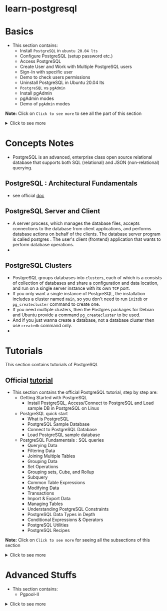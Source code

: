 # learn-postgresql

# Basics
- This section contains:
  - Install `PostgreSQL` in `ubuntu 20.04 lts`
  - Configure PostgreSQL (setup password etc.)
  - Access PostgreSQL
  - Create User and Work with Multiple PostgreSQL users
  - Sign-In with specific user
  - Demo to check users permissions
  - Uninstall PostgreSQL in Ubuntu 20.04 lts
  - `PostgreSQL` vs `pgAdmin`
  - Install pgAdmin
  - pgAdmin modes
  - Demo of `pgAdmin` modes  
  
**Note:** Click on `Click to see more` to see all the part of this section

<details>
<summary>Click to see more</summary>

## 1. Install PostgreSQL in Ubuntu 20.04 lts
- `sudo apt-get update`
- `sudo apt install postgresql postgresql-contrib`

### Configure PostgreSQL 
- Just after the installation for our first time use configure it (set root user and root password to access PostgreSQL) by below steps:  
  - `sudo -u postgres psql`
  - `ALTER USER postgres PASSWORD 'root@123';` : to reset the password
  - `\q` : come out once the password is reset

  - Now, to enter `psql` need below command:
    - `psql -U postgres -h localhost`
      - it will prompt to give user postgres password
      - after logged in successfully let's list the Databases we have:
        - `\l` : it will show List of existing databases
        
## 2. Access PostgreSQL 
To access the PostgreSQL we have two options:

### Option-1:
- `sudo -i -u postgres` : to use/logged in as a postgres user
- `psql` : to start/access the postgres command line or interface
- `\q` : to quit the postgres command line or interface
- `exit` : to logout

### Option-2:
- `sudo -u postgres psql` : to get logged in and also start the postgres command line or interface
- `\q` : to quit the postgres command line or interface and also it gets out directly to the local terminal

## 3. Create a User
`sudo -u postgres psql` : at first always get logged in and go to the pg command line

### See/Work in Current User : Multiple PostgreSQL users
- `\conninfo` : to see currently on which DB and as a which user connected
- `\du` : to see current set of users, this list the users and roles they have, role name column is shows the users basically
- `CREATE USER sahadat WITH CREATEDB LOGIN ENCRYPTED PASSWORD 'admin';` : create another user/role name here, can grant superuser or other type of user as well as, here login
- above command will CREATE ROLE, once we create this (user/role) then also create a db with the same name as the user, this db will be used to store the infos about the user (his role, permissions etc infos)
  - `CREATE DATABASE sahadat;`
- Now if we run `\du` command we'll see the latest created user/role with their permissions
- Now, if we want to grant specific access to a specific database to a user, we can use the command:
  - first create a database by `CREATE DATABASE testdb;`
  - remember:
    - `\l` : to see all the db
    - `\du` : to see all the users
  - let's grant the user `sahadat` all access to the db `testdb`:
    - `GRANT ALL PRIVILEGES ON DATABASE testdb TO sahadat;` : we've granted all permissions to the user sahadat of the db testdb
    - see the privileges by `\l` in the access privileges column of the respective database
    - this helps when we need to work with multiple db and users and restrict the access specificly
    - 
- `\q`

**Note:** So far, we have installed PostgreSQL in ubuntu 20.04, and we've also created multiple users in our PG, the super user is postgres which came with the installation and then we created another lesser privilege user is sahadat. The privileges you can have depends on the user with which you are connecting to the postgres.

## 4. Sign-in with a user : Demo to check the permissions
### Option-1:
- `sudo -u sahadat psql` : to get logged in and start the command line interface for user `sahadat`
- `\conninfo` : to see which db and as which user connected currently

### Option-2:
- `psql -U postgres -h localhost` : to connect to the psql with the super user postgres, we can use any user in the place of `postgres` user and will get privileges accordingly
- `\conninfo` : current db info

### Demo to check the permissions
#### With superuser postgres
- connect with superuser `postgres` by `psql -U postgres -h localhost`
- `\l` : list of dbs
- `CREATE DATABASE testdb2;` : create a db
- `DROP DATABASE testdb2;` :  we can drop the databse `testdb2` to check whether we have drop permissions for this user

#### With user `sahadat`
- connect with user `sahadat` from the local terminal run `psql -U sahadat -h localhost` ; Note: set the password for this user to run this command, otherwise use sign-in with a user option-1
- `\l` : here also can list the databases as this user have this permission
- `CREATE DATABASE testuserdb;` : we can also create a db with this user
- `\l` : check whether that `testuserdb` is created or not
- `DROP DATABASE testuserdb;` : you will see we can also drop this created db with this user (note: this db is created by this user)
- `\l` : see existing databases and see whether that `testuserdb` was dropped or not
- `DROP DATABASE testdb;` : let's try to drop another db which is existing and not created by this user, 
  - here it'll show an error : `ERROR:  must be owner of database testdb`
  - this is happens because of privilege of this user

- Now, we see a demo of user role in PostgreSQL

### Create new user
- `sudo -u postgres createuser --interactive`
  - give the name of role (user name) to add, for example `sahadat`
  - tell whether new user role be a superuser, give y
- a user/role is created 

## 5. Create a new Database
- `sudo -u postgres createdb sahadatdb` : run this from local terminal, it will create a db named `sahadatdb`


## 6. Uninstall PostgreSQL in Ubuntu 20.04 lts
- `sudo apt-get --purge remove postgresql`
- `dpkg -l | grep postgres` : List all postgres related packages
- `sudo apt-get --purge remove package1 package2 ..` : remove all the above listed packages using the command
- Confirm all the files and folders related to `postgres/postgresql` are deleted using the command:
  - `whereis postgres`
  - `whereis postgresql`
  - Remove all the files and folders listed using rm command:
    - `sudo rm -rf /etc/postgresql`
  - Delete the user postgres using the command:
    - `sudo userdel -f postgres`

## 7. PostgreSQL vs pgAdmin
`pgAdmin` is the most popular and feature rich Open Source administration tool for PostgreSQL. Installing pgAdmin is optional but recommended. You can try an online demo of pgAdmin4 [here](https://www.pgadmin.org/try/).

- The PostgreSQL is a database engine implementing SQL standards. It usually listen as a server on a network tcp port to provide its abilities. 
- The pgAdmin is a sort of client. You are able to manipulate schema and data on an instance or multiple instances of PostgreSQL engines.

## 8. Install pgAdmin4:
Now, we'll see how to install pgAdmin4 in ubuntu 20.04 lts and how to use it to manage our PostgreSQL server

### Add pg
- Add the pgAdmin4 repository : Create the repository configuration file by: 
  - `curl https://www.pgadmin.org/static/packages_pgadmin_org.pub | sudo apt-key add`
  - `sudo sh -c 'echo "deb https://ftp.postgresql.org/pub/pgadmin/pgadmin4/apt/$(lsb_release -cs) pgadmin4 main" > /etc/apt/sources.list.d/pgadmin4.list && apt update'`

### pgAdmin4 can be installed in two modes:
#### Mode-1: Desktop mode
- To install desktop mode:
  - `sudo apt install pgadmin4-desktop`

#### Mode-2: Web mode
- To install web mode:
  - `sudo apt install pgadmin4-web`
- 

#### Combination of both mode
- To install both:
  - `sudo apt install pgadmin4`
  
## 9. Demo of pgAdmin4 desktop mode
- To open pgAdmin4 in desktop mode, search pgAdmin4 and open it in your pc
- a prompt will come and set a password (for ex: `pgAdmin`) to it, it's not related to psql so set any password that you want
- then click on `Add New Server` to connect your postgresql server
- we can add local pg server (in General info) --> then in connection give `localhost` and put everything default (port: 5432, maintenance db: postgres, username: postgres, password: give your password for the user that you set locally (for ex: `root@123`), save password) --> save it
- Now we added out local pg in pgAdmin, so you can see our postgresql db users and dbs and respective infos by clicking on the `Local PG` or the name that we provided during adding server to pgAdmin
- This is how we connect/use pgAdmin4 in desktop mode

## 10. Demo of pgAdmin4 web mode
- First need to configure it, to configure web mode, run the command below and this is required only one time after the installation:
  - open terminal and run `sudo /usr/pgadmin4/bin/setup-web.sh`
  - need to give a email and set a pass, with these email and pass you will login in pgAdmin in web mode
  - accept all the following things by giving `y`
  - now see at the end of the successful message of this command in terminal, you will see a local address is given and by that url you can pgAdmin in browser/web mode
- you won't see any server that you added in desktop mode in this web mode, you have to do it again


> Now you connect to any of the db and do the operations accordingly

> So we have seen the whole process of postgresql and pgAdmin in ubuntu 20.04 lts

## Resources
- [x] [Install PostgreSQL and pgAdmin on Ubuntu 20.04](https://www.youtube.com/watch?v=lX9uMCSqqko)
- [ ] [PostgreSQL Tutorial](https://www.postgresqltutorial.com/)
- [ ] [Learn PostgreSQL Tutorial - Full Course for Beginners](https://www.youtube.com/watch?v=qw--VYLpxG4)
- [ ] [PostgreSQL Tutorial For Beginners | Learn PostgreSQL](https://www.youtube.com/watch?v=-VO7YjQeG6Y)

</details>

# Concepts Notes
- PostgreSQL is an advanced, enterprise class open source relational database that supports both SQL (relational) and JSON (non-relational) querying.

## PostgreSQL : Architectural Fundamentals
- see official [doc](https://www.postgresql.org/docs/current/tutorial-arch.html)

## PostgreSQL Server and Client
- A server process, which manages the database files, accepts connections to the database from client applications, and performs database actions on behalf of the clients. The database server program is called postgres . The user's client (frontend) application that wants to perform database operations.
- 

## PostgreSQL Clusters
- PostgreSQL groups databases into `clusters`, each of which is a consists of collection of databases and share a configuration and data location, and run on a single server instance with its own `TCP` port.
- If you only want a single instance of PostgreSQL, the installation includes a cluster named `main`, so you don't need to run `initdb` or `pg_createcluster` command to create one.
- If you need multiple clusters, then the Postgres packages for Debian and Ubuntu provide a command `pg_createcluster` to be used.
- And if you just wanna create a database, not a database cluster then use `createdb` command only.
- 

# Tutorials
This section contains tutorials of PostgreSQL

## Official [tutorial](postgresqltutorial.com)
- This section contains the official PostgreSQL tutorial, step by step are:
  - Getting Started with PostgreSQL
    - Install PostgreSQL, Access/Connect to PostgreSQL and Load sample DB in PostgreSQL on Linux
  - PostgreSQL quick start
    - What is PostgreSQL
    - PostgreSQL Sample Database
    - Connect to PostgreSQL Database
    - Load PostgreSQL sample database
  - PostgreSQL Fundamentals : SQL queries
    - Querying Data
    - Filtering Data
    - Joining Multiple Tables
    - Grouping Data
    - Set Operations
    - Grouping sets, Cube, and Rollup
    - Subquery
    - Common Table Expressions
    - Modifying Data
    - Transactions
    - Import & Export Data
    - Managing Tables
    - Understanding PostgreSQL Constraints
    - PostgreSQL Data Types in Depth
    - Conditional Expressions & Operators
    - PostgreSQL Utilities
    - PostgreSQL Recipes

**Note:** Click on `Click to see more` for seeing all the subsections of this section

<details>
<summary>Click to see more</summary>

### 1. Getting Started with PostgreSQL 
- This section helps you get started with PostgreSQL by showing you how to install PostgreSQL on Windows, Linux, and macOS. You also learn how to connect to PostgreSQL using the psql tool as well as how to load a sample database into the PostgreSQL for practicing.
  - follow this [doc](https://www.postgresqltutorial.com/postgresql-getting-started/)
#### Install PostgreSQL, Access/Connect to PostgreSQL and Load sample DB in PostgreSQL on Linux 
- follow this [doc](https://www.postgresqltutorial.com/postgresql-getting-started/install-postgresql-linux/)
- switch to a database by `\c <db_name>`
- use the `pg_restore` tool to [restore](https://www.postgresqltutorial.com/postgresql-restore-database/) any database:
  - `pg_restore --dbname=<db_name> --verbose <sample.tar>`

### 2. PostgreSQL quick start
#### What is PostgreSQL
- follow this [doc](https://www.postgresqltutorial.com/postgresql-getting-started/what-is-postgresql/)

#### PostgreSQL Sample Database
- follow [this](https://www.postgresqltutorial.com/postgresql-getting-started/postgresql-sample-database/)

#### Connect to PostgreSQL Database
- follow [this](https://www.postgresqltutorial.com/postgresql-getting-started/connect-to-postgresql-database/)

#### Load PostgreSQL sample database
- follow [this](https://www.postgresqltutorial.com/postgresql-getting-started/load-postgresql-sample-database/)

### 3. PostgreSQL Fundamentals : SQL queries
- First, we’ll learn how to query data from a single table using basic data querying techniques, including selecting data, sorting result sets, and filtering rows. 
- Then, we’ll learn about advanced queries such as joining multiple tables, using set operations, and constructing the subquery. Finally, we will learn how to manage database tables, such as creating a new table or modifying an existing table’s structure.

#### Querying Data
- `SELECT`:
  - follow [this](https://www.postgresqltutorial.com/postgresql-select/)
  - show you how to query data from a single table.
- `COLUMN ALIASES`:
  - follow [this](https://www.postgresqltutorial.com/postgresql-tutorial/postgresql-column-alias/)
  - learn how to assign temporary names to columns or expressions in a query.
- `ORDER BY`:
  - follow [this](https://www.postgresqltutorial.com/postgresql-tutorial/postgresql-order-by/)
  - guide you on how to sort the result set returned from a query
- `SELECT DISTINCT`:
  - follow [this](https://www.postgresqltutorial.com/postgresql-tutorial/postgresql-select-distinct/)
  - provide you with a clause that removes duplicate rows in the result set

#### Filtering Data
- `WHERE`:
  - follow [this](https://www.postgresqltutorial.com/postgresql-tutorial/postgresql-where/)
  - filter rows based on a specified condition
- `LIMIT`:
  - follow [this](https://www.postgresqltutorial.com/postgresql-tutorial/postgresql-limit/)
  - get a subset of rows generated by a query
- `FETCH`:
  - follow [this](https://www.postgresqltutorial.com/postgresql-tutorial/postgresql-fetch/)
  - limit the number of rows returned by a query
- `IN`:
  - follow [this](https://www.postgresqltutorial.com/postgresql-tutorial/postgresql-in/)
  - select data that matches any value in a list of values
- `BETWEEN`:
  - follow [this](https://www.postgresqltutorial.com/postgresql-tutorial/postgresql-between/)
  - elect data that is a range of values
- `LIKE`:
  - follow [this](https://www.postgresqltutorial.com/postgresql-tutorial/postgresql-like/)
  - filter data based on pattern matching
- `IS NULL`:
  - follow [this](https://www.postgresqltutorial.com/postgresql-tutorial/postgresql-is-null/)
  - check if a value is null or not.

#### Joining Multiple Tables
- `Joins`:
  - follow [this](https://www.postgresqltutorial.com/postgresql-tutorial/postgresql-joins/)
  - show you a brief overview of joins in PostgreSQL
- `Table Aliases`:
  - follow [this](https://www.postgresqltutorial.com/postgresql-tutorial/postgresql-alias/)
  - describes how to use table aliases in the query
- `INNER JOIN`:
  - follow [this](https://www.postgresqltutorial.com/postgresql-tutorial/postgresql-inner-join/)
  - select rows from one table that has the corresponding rows in other tables
- `LEFT JOIN`:
  - follow [this](https://www.postgresqltutorial.com/postgresql-tutorial/postgresql-left-join/)
  - select rows from one table that may or may not have the corresponding rows in other tables.
- `RIGHT JOIN`:
  - follow [this](https://www.postgresqltutorial.com/postgresql-tutorial/postgresql-right-join/)
  - 
- `SELF-JOIN`:
  - follow [this](https://www.postgresqltutorial.com/postgresql-tutorial/postgresql-self-join/)
  - join a table to itself by comparing a table to itself.
- `FULL OUTER JOIN`:
  - follow [this](https://www.postgresqltutorial.com/postgresql-tutorial/postgresql-full-outer-join/)
  - use the full join to find a row in a table that does not have a matching row in another table.
- `Cross Join`:
  - follow [this](https://www.postgresqltutorial.com/postgresql-tutorial/postgresql-cross-join/)
  - produce a Cartesian product of the rows in two or more tables
- `Natural Join`:
  - follow [this](https://www.postgresqltutorial.com/postgresql-tutorial/postgresql-natural-join/)
  - join two or more tables using implicit join conditions based on the common column names in the joined tables.

#### Grouping Data
- `GROUP BY`:
  - follow [this](https://www.postgresqltutorial.com/postgresql-tutorial/postgresql-group-by/)
  - divide rows into groups and applies an aggregate function on each.
- `HAVING`:
  - follow [this](https://www.postgresqltutorial.com/postgresql-tutorial/postgresql-having/)
  - apply conditions to groups.

#### Set Operations
- `UNION`:
  - follow [this](https://www.postgresqltutorial.com/postgresql-tutorial/postgresql-union/)
  - combine result sets of multiple queries into a single result set.
- `INTERSECT`:
  - follow [this](https://www.postgresqltutorial.com/postgresql-tutorial/postgresql-intersect/)
  - combine the result sets of two or more queries and returns a single result set that has the rows appear in both result sets.
- `EXCEPT`:
  - follow [this](https://www.postgresqltutorial.com/postgresql-except/)
  - return the rows in the first query that does not appear in the output of the second query.

#### Grouping sets, Cube, and Rollup
- `GROUPING SETS`:
  - follow [this](https://www.postgresqltutorial.com/postgresql-tutorial/postgresql-grouping-sets/)
  - generate multiple grouping sets in reporting
- `CUBE`:
  - follow [this](https://www.postgresqltutorial.com/postgresql-tutorial/postgresql-cube/)
  - define multiple grouping sets that include all possible combinations of dimensions
- `ROLLUP`:
  - follow [this](https://www.postgresqltutorial.com/postgresql-tutorial/postgresql-rollup/)
  - generate reports that contain totals and subtotals

#### Subquery
- `SUBQUERY`:
  - follow [this](https://www.postgresqltutorial.com/postgresql-tutorial/postgresql-subquery/)
  - write a query nested inside another query
- `ANY`:
  - follow [this](https://www.postgresqltutorial.com/postgresql-tutorial/postgresql-any/)
  - Retrieve data by comparing a value with a set of values returned by a subquery
- `ALL`:
  - follow [this](https://www.postgresqltutorial.com/postgresql-tutorial/postgresql-all/)
  - query data by comparing a value with a list of values returned by a subquery
- `EXISTS`:
  - follow [this](https://www.postgresqltutorial.com/postgresql-tutorial/postgresql-exists/)
  - check for the existence of rows returned by a subquery

#### Common Table Expressions
- `PostgreSQL CTE`:
  - follow [this](https://www.postgresqltutorial.com/postgresql-tutorial/postgresql-cte/)
  - introduce you to PostgreSQL common table expressions or CTEs
- `Recursive query using CTEs`:
  - follow [this](https://www.postgresqltutorial.com/postgresql-tutorial/postgresql-recursive-query/)
  - discuss the recursive query and learn how to apply it in various contexts.

#### Modifying Data
In this section, you will learn how to insert data into a table with the INSERT statement, modify existing data with the UPDATE statement, and remove data with the DELETE statement. Besides, you learn how to use the upsert statement to merge data.
- `INSERT`:
  - follow [this](https://www.postgresqltutorial.com/postgresql-tutorial/postgresql-insert/)
  - guide you on how to insert a single row into a table.
- `Insert multiple rows`:
  - follow [this](https://www.postgresqltutorial.com/postgresql-tutorial/postgresql-insert-multiple-rows/)
  - show you how to insert multiple rows into a table.
- `UPDATE`:
  - follow [this](https://www.postgresqltutorial.com/postgresql-tutorial/postgresql-update/)
  - update existing data in a table.
- `UPDATE JOIN`:
  - follow [this](https://www.postgresqltutorial.com/postgresql-tutorial/postgresql-update-join/)
  - update values in a table based on values in another table
- `DELETE`:
  - follow [this](https://www.postgresqltutorial.com/postgresql-tutorial/postgresql-delete/)
  - delete data in a table.
- `UPSERT`:
  - follow [this](https://www.postgresqltutorial.com/postgresql-tutorial/postgresql-upsert/)
  - insert or update data if the new row already exists in the table.

#### Transactions
- `PostgreSQL Transactions`:
  - follow [this](https://www.postgresqltutorial.com/postgresql-tutorial/postgresql-transaction/)
  - show you how to handle transactions in PostgreSQL using BEGIN, COMMIT, and ROLLBACK statements.

#### Import & Export Data
You will learn how to import and export PostgreSQL data from and to CSV file format using the copy command.

- `Import CSV file into Table`:
  - follow [this](https://www.postgresqltutorial.com/postgresql-tutorial/import-csv-file-into-posgresql-table/)
  - show you how to import CSV file into a table.
- `Export PostgreSQL Table to CSV file`:
  - follow [this](https://www.postgresqltutorial.com/postgresql-tutorial/export-postgresql-table-to-csv-file/)
  - show you how to export tables to a CSV file.

#### Managing Tables
In this section, you will start exploring the PostgreSQL data types and show you how to create new tables and modify the structure of the existing tables.
- `Data types`:
  - follow [this](https://www.postgresqltutorial.com/postgresql-tutorial/postgresql-data-types/)
  - cover the most commonly used PostgreSQL data types.
- `Create a table`:
  - follow [this](https://www.postgresqltutorial.com/postgresql-tutorial/postgresql-create-table/)
  - guide you on how to create a new table in the database.
- `Select Into & Create table as`:
  - follow [this](https://www.postgresqltutorial.com/postgresql-tutorial/postgresql-select-into/) and [this](https://www.postgresqltutorial.com/postgresql-tutorial/postgresql-create-table-as/)
  - shows you how to create a new table from the result set of a query.
- `Auto-increment column with SERIAL`:
  - follow [this](https://www.postgresqltutorial.com/postgresql-tutorial/postgresql-serial/)
  - uses SERIAL to add an auto-increment column to a table.
- `Sequences`:
  - follow [this](https://www.postgresqltutorial.com/postgresql-tutorial/postgresql-sequences/)
  - introduce you to sequences and describe how to use a sequence to generate a sequence of numbers.
- `Identity column`:
  - follow [this](https://www.postgresqltutorial.com/postgresql-tutorial/postgresql-identity-column/)
  - show you how to use the identity column.
- `Alter table`:
  - follow [this](https://www.postgresqltutorial.com/postgresql-tutorial/postgresql-alter-table/)
  - modify the structure of an existing table.
- `Rename table`:
  - follow [this](https://www.postgresqltutorial.com/postgresql-tutorial/postgresql-rename-table/)
  - change the name of the table to a new one.
- `Add column`:
  - follow [this](https://www.postgresqltutorial.com/postgresql-tutorial/postgresql-add-column/)
  - show you how to use add one or more columns to an existing table.
- `Drop column`:
  - follow [this](https://www.postgresqltutorial.com/postgresql-tutorial/postgresql-drop-column/)
  - demonstrate how to drop a column of a table.
- `Change column data type`:
  - follow [this](https://www.postgresqltutorial.com/postgresql-tutorial/postgresql-change-column-type/)
  - show you how to change the data of a column.
- `Rename column`:
  - follow [this](https://www.postgresqltutorial.com/postgresql-tutorial/postgresql-rename-column/)
  - illustrate how to rename one or more columns of a table.
- `Drop table`:
  - follow [this](https://www.postgresqltutorial.com/postgresql-tutorial/postgresql-drop-table/)
  - remove an existing table and all of its dependent objects.
- `Truncate table`:
  - follow [this](https://www.postgresqltutorial.com/postgresql-tutorial/postgresql-truncate-table/)
  - remove all data in a large table quickly and efficiently
- `Temporary table`:
  - follow [this](https://www.postgresqltutorial.com/postgresql-tutorial/postgresql-temporary-table/)
  - show you how to use the temporary table.
- `Copy a table`:
  - follow [this](https://www.postgresqltutorial.com/postgresql-tutorial/postgresql-copy-table/)
  - show you how to copy a table to a new one.

#### Understanding PostgreSQL Constraints
- `Primary key`:
  - follow [this](https://www.postgresqltutorial.com/postgresql-tutorial/postgresql-primary-key/)
  - illustrate how to define a primary key when creating a table or adding a primary key to an existing table.
- `Foreign key`:
  - follow [this](https://www.postgresqltutorial.com/postgresql-tutorial/postgresql-foreign-key/)
  - show you how to define foreign key constraints when creating a new table or add foreign key constraints for existing tables.
- `CHECK constraint`:
  - follow [this](https://www.postgresqltutorial.com/postgresql-tutorial/postgresql-check-constraint/)
  - add logic to check value based on a Boolean expression.
- `UNIQUE constraint`:
  - follow [this](https://www.postgresqltutorial.com/postgresql-tutorial/postgresql-unique-constraint/)
  - make sure that values in a column or a group of columns are unique across the table.
- `NOT NULL constraint`:
  - follow [this](https://www.postgresqltutorial.com/postgresql-tutorial/postgresql-not-null-constraint/)
  - ensure values in a column are not NULL.

#### PostgreSQL Data Types in Depth
- `Boolean`:
  - follow [this](https://www.postgresqltutorial.com/postgresql-tutorial/postgresql-boolean/)
  - store TRUE and FALSE values with the Boolean data type.
- `CHAR, VARCHAR and TEXT`:
  - follow [this](https://www.postgresqltutorial.com/postgresql-tutorial/postgresql-char-varchar-text/)
  - learn how to use various character types including CHAR, VARCHAR, and TEXT.
- `NUMERIC`:
  - follow [this](https://www.postgresqltutorial.com/postgresql-tutorial/postgresql-numeric/)
  - show you how to use NUMERIC type to store values that precision is required
- `Integer`:
  - follow [this](https://www.postgresqltutorial.com/postgresql-tutorial/postgresql-integer/)
  - introduce you to various integer types in PostgreSQL including SMALLINT, INT and BIGINT.
- `DATE`:
  - follow [this](https://www.postgresqltutorial.com/postgresql-tutorial/postgresql-date/)
  - introduce the DATE data type for storing date values.
- `Timestamp`:
  - follow [this](https://www.postgresqltutorial.com/postgresql-tutorial/postgresql-timestamp/)
  - understand timestamp data types quickly.
- `Interval`:
  - follow [this](https://www.postgresqltutorial.com/postgresql-tutorial/postgresql-interval/)
  - show you how to use interval data type to handle a period of time effectively.
- `TIME`:
  - follow [this](https://www.postgresqltutorial.com/postgresql-tutorial/postgresql-time/)
  - use the TIME datatype to manage the time of day values
- `UUID`:
  - follow [this](https://www.postgresqltutorial.com/postgresql-tutorial/postgresql-uuid/)
  - guide you on how to use UUID datatype and how to generate UUID values using supplied modules.
- `Array`:
  - follow [this](https://www.postgresqltutorial.com/postgresql-tutorial/postgresql-array/)
  - show you how to work with the array and introduces you to some handy functions for array manipulation.
- `hstore`:
  - follow [this](https://www.postgresqltutorial.com/postgresql-tutorial/postgresql-hstore/)
  - introduce you to data type which is a set of key/value pairs stored in a single value in PostgreSQL.
- `JSON`:
  - follow [this](https://www.postgresqltutorial.com/postgresql-tutorial/postgresql-json/)
  - illustrate how to work with JSON data type and shows you how to use some of the most important JSON operators and functions.
- `User-defined data types`:
  - follow [this](https://www.postgresqltutorial.com/postgresql-tutorial/postgresql-user-defined-data-types/)
  - show you how to use the CREATE DOMAIN and CREATE TYPE statements to create user-defined data types.

#### Conditional Expressions & Operators
- `CASE`:
  - follow [this](https://www.postgresqltutorial.com/postgresql-tutorial/postgresql-case/)
  - show you how to form conditional queries with CASE expression.
- `COALESCE`:
  - follow [this](https://www.postgresqltutorial.com/postgresql-tutorial/postgresql-coalesce/)
  - return the first non-null argument. You can use it to substitute NULL by a default value.
- `NULLIF`:
  - follow [this](https://www.postgresqltutorial.com/postgresql-tutorial/postgresql-nullif/)
  - return NULL if the first argument equals the second one
- `CAST`:
  - follow [this](https://www.postgresqltutorial.com/postgresql-tutorial/postgresql-cast/)
  - convert from one data type into another e.g., from a string into an integer, from a string into a date.

#### PostgreSQL Utilities
- `psql commands`:
  - follow [this](https://www.postgresqltutorial.com/postgresql-administration/psql-commands/)
  - show you the most common psql commands that help you interact with psql faster and more effectively.

#### PostgreSQL Recipes
- `How to compare two tables`:
  - follow [this](https://www.postgresqltutorial.com/postgresql-tutorial/compare-two-tables-in-postgresql/)
  - describe how to compare data in two tables in a database.
- `How to delete duplicate rows in PostgreSQL`:
  - follow [this](https://www.postgresqltutorial.com/postgresql-tutorial/how-to-delete-duplicate-rows-in-postgresql/)
  - show you various ways to delete duplicate rows from a table.
- `How to generate a random number in a range`:
  - follow [this](https://www.postgresqltutorial.com/postgresql-tutorial/postgresql-random-range/)
  - illustrate how to generate a random number in a specific range.
- `EXPLAIN statement`:
  - follow [this](https://www.postgresqltutorial.com/postgresql-tutorial/postgresql-explain/)
  - guide you on how to use the EXPLAIN statement to return the execution plan of a query.
- `PostgreSQL vs. MySQL `:
  - follow [this](https://www.postgresqltutorial.com/postgresql-tutorial/postgresql-vs-mysql/)
  - compare PostgreSQL with MySQL in terms of functionalities.

</details>


# Advanced Stuffs
- This section contains:
  - Pgpool-II

<details>
<summary>Click to see more</summary>

## PostgreSQL Connection Pooling Series
- [x] [Part-1 : Pros & Cons](https://scalegrid.io/blog/postgresql-connection-pooling-part-1-pros-and-cons/)
  - Notes:
    - PostgreSQL developers decided forking a process for each connection to the database is the safest choice. 
    - Each client having its own process prevents a poorly behaving client from crashing the entire database.
    - On modern Linux systems, the difference in overhead between forking a process and creating a thread is much lesser than it used to be.
    - Moving to a multithreaded architecture will require extensive rewrites.
    - 
- [x] [Part-2 : PgBouncer](https://scalegrid.io/blog/postgresql-connection-pooling-part-2-pgbouncer/)
  - Notes:
    - When it comes to connection pooling in the PostgreSQL world, PgBouncer is probably the most popular option.
    - A client connects to PgBouncer with the exact same syntax it would use when connecting directly to PostgreSQL – PgBouncer is essentially invisible.
    - it sits between the database and the clients and speaks the PostgreSQL protocol, emulating a PostgreSQL server.
    - PgBouncer, while a great connection pooler, does not support automated load balancing or high-availability. It recommends using other common linux tools like HAProxy to create an architecture which does support these features.
    - 
- [x] [Part-3 : Pgpool-II](https://scalegrid.io/blog/postgresql-connection-pooling-part-3-pgpool-ii/)
  - Notes:
    - Pgpool-II is the most popular alternative of PgBouncer
    - Pgpool-II is the swiss army knife of PostgreSQL middleware. It supports high-availability, provides automated load balancing, and has the intelligence to balance load between masters and slaves so write loads are always directed at masters, while read loads are directed to slaves.
    - Pgpool-II also provides logical replication. While its use and importance has decreased as the inbuilt replication options improved on PostgreSQL server side, this still remains a valuable option for older versions of PostgreSQL. 
    - On top of all this, it also provides connection pooling!
    - 
- [x] [Part-4 : PgBouncer vs. Pgpool-II](https://scalegrid.io/blog/postgresql-connection-pooling-part-4-pgbouncer-vs-pgpool/)


## Pgpool-II
- It's a PostgreSQL opensource extension
- with Pgpool we can build highly available system that can continue to operate even a failure
**Note:** We must follow the Pgpool-II respective versions doc that we're going to install. For ex: if we want to install `4.3.1` then we need to follow the `pgpool-II 4.3.1 Documentation`
> Pgpool all versions [docs list](https://www.pgpool.net/docs/pgpool-II-3.0/tutorial-en.html)
> Pgpool-II version 4.3.1 complete [doc & tutorial & etc all](https://www.pgpool.net/docs/pgpool-II-4.3.1/en/html/)

### Pgpool-II installation : messed up one
> Avoid this section, just follow the below one, as I messed up it when installing pgpool-II, basically we need to follow the respective pgpool-II version doc, here I messed up with 4.3.1 version with 3.7.5 version's doc.

<details>
<summary>Click to see more</summary>

#### [Setting up Pgpool-II](https://scalegrid.io/blog/postgresql-connection-pooling-part-3-pgpool-ii/#1)
- Pgpool-II binaries are distributed through Pgpool-II’s repositories – for installation follow this [help doc](https://www.pgpool.net/docs/pgpool-II-3.7.5/en/html/installation.html)
- Once installed, we must configure Pgpool-II to enable the services we want, and connect to the PostgreSQL server. You can read more about it [here](https://www.pgpool.net/docs/pgpool-II-3.7.5/en/html/configuring-pcp-conf.html)
- To get a minimal pooling setup up, you must provide the following:
  - The username and md5 encrypted password of the user(s) who’ll connect to Pgpool-II – this must be defined in a separate file, which can be easily generated using the pg_md5 util.
  - Interfaces/IP-addresses and port number to listen to for incoming connections – this must be defined in the configuration file.
  - The hostname of the backend server(s) [More than one server is specified only if we wish to use replication and/or load balancing].
  - The services you wish to enable. By default, connection pooling is on, and other services are off in the configuration file installed with the binaries.
#### steps that I did for Pgpool-II installation
- Environment:
  - ubuntu 20.04 lts
- Commands, follow [this](https://www.pgpool.net/docs/pgpool-II-3.7.5/en/html/install-pgpool.html):
  - `make --version`
  - `gcc --version`
  - downloaded `pgpool-II-4.3.1.tar.gz` from [here](https://www.pgpool.net/mediawiki/index.php/Downloads)
  - extract this tar file by `tar xf pgpool-II-4.3.1.tar.gz`
  - open terminal and go to the extracted pgpool-II directory by `cd pgpool-II-4.3.1/`
  - After extracting the source tarball, execute the configure script by `./configure`
    - running this script shows an error at that "configure: error: libpq is not installed or libpq is old"
    - so, I installted libpq-dev by:
      - `sudo apt-get update`
      - `sudo apt-get install libpq-dev`
    - then again run the `./configure` command and now it works fine.
  - Pgpool-II binaries will be built with PAM authentication support. PAM authentication support is disabled by dafault.
    - ran `make`
    - then `make install`
      - it shows some error, then I again ran first `sudo make` and then `sudo make install`
      - works fine
  - This will install Pgpool-II. (If you use Solaris or FreeBSD, replace make with gmake)
  - After installing, now I ran `pgpool`, it shows:
    - ```
      2022-04-27 09:25:01.407: main pid 169026: WARNING:  could not open configuration file: "/usr/local/etc/pgpool.conf"
      2022-04-27 09:25:01.407: main pid 169026: DETAIL:  using default configuration parameter values
      2022-04-27 09:25:01.408: main pid 169027: FATAL:  could not open pid file "/var/run/pgpool/pgpool.pid"
      2022-04-27 09:25:01.408: main pid 169027: DETAIL:  No such file or directory
      ```
    - because,  Once installed, we must configure Pgpool-II to enable the services we want, and connect to the PostgreSQL server.
    - for this we need to follow [this doc](https://www.pgpool.net/docs/pgpool-II-3.7.5/en/html/configuring-pcp-conf.html)
  - Configuring pcp.conf:
    - Pgpool-II provides a interface for administrators to perform management operation, such as getting Pgpool-II status or terminating Pgpool-II processes remotely. pcp.conf is the user/password file used for authentication by this interface. All operation modes require the pcp.conf file to be set. A $prefix/etc/pcp.conf.sample file is created during the installation of Pgpool-II. Copy the file as $prefix/etc/pcp.conf and add your user name and password to it.
    - here $prefix == `/usr/local`
    - `cd /usr/local/etc`
    - `sudo cp pcp.conf.sample pcp.conf`
    - now need to give username and password in this pcp.conf file, used for authentication by this interface
    - add your user name and password to it
    - `nano pcp.conf` if permission denied then use `sudo nano pcp.conf`
    - An empty line or a line starting with # is treated as a comment and will be ignored. A user name and its associated password must be written as one line using the following format:
      - `username:[md5 encrypted password]` : Note that users defined here do not need to be PostgreSQL users. These users are authorized ONLY for pgpool communication manager.
      - [md5 encrypted password] can be produced with the /bin/pg_md5 command.
        - `cd /bin/`
        - `pg_md5 <your_password>`
        - you will get a md5 encrypted password, copy it and then paste the above nano pcp.conf file
  - Configuring pgpool.conf:
    - Now need to configure pgpool.conf, follow [this](https://www.pgpool.net/docs/pgpool-II-3.7.5/en/html/configuring-pgpool.html) doc:
    - `pgpool.conf` is the main configuration file of Pgpool-II. You need to specify the path to the file when starting Pgpool-II using `-f` option. `pgpool.conf` is located at `/etc/pgpool.conf` by default.  
    - `sudo cp pgpool.conf.sample pgpool.conf` run from `/usr/local/etc` directory
  - Now by running `pgpool` command got:
    - ```
      2022-04-27 10:23:39.844: main pid 201165: FATAL:  could not open pid file "/var/run/pgpool/pgpool.pid"
      2022-04-27 10:23:39.844: main pid 201165: DETAIL:  No such file or directory
      ```
    - now, create `/var/run/pgpool` directory and give write rights to the user pgpool runs as.
      - `sudo chmod 777 /var/run/pgpool`
      - make sure `sudo service postgresql start`
      - now if run `pgpool`, it shows no error

##### Simply installation
> It seems can be install pgpool-II by below command only:
```
sudo apt-get update
sudo apt-get install pgpool2
```

- For configurations:
```
cd /etc/pgpool2/
```

- change the access permissions to edit configuration file or login as a user. (prefered to login as a user), by:
```
chmod 666 pgpool.conf
code pgpool.conf
code pcp.conf
code pool_hba.conf
```
- to uninstall `sudo apt-get remove pgpool2` and follow [this](https://howtoinstall.co/en/pgpool?action=uninstall)

#### [Running mode of Pgpool-II](https://www.pgpool.net/docs/pgpool-II-3.7.5/en/html/configuring-pgpool.html)
- There are four different running modes in Pgpool-II: streaming replication mode, logical replication mode, master slave mode (slony mode), native replication mode and raw mode. 
- In any mode, Pgpool-II provides connection pooling, automatic fail over and online recovery.
- The sample configuration files for each mode are provied. They are located under `/usr/local/etc`. You can copy one of them to `/usr/local/etc/pgpool.conf`
- Those modes are exclusive each other and cannot be changed after starting the server. You should make a decision which to use in the early stage of designing the system. If you are not sure, it is recommended to use the streaming replication mode.
> to know more details about the modes see the above link.

</details>


## Pgpool-II : version 4.3.1
> follow Official Complete Documentation of 4.3.1 [this doc](https://www.pgpool.net/docs/pgpool-II-4.3.1/en/html/)
- below in this section basically will go through this doc fully with taking notes and dong hands-on

### Preface
> follow this [doc](https://www.pgpool.net/docs/pgpool-II-4.3.1/en/html/preface.html)


### Tutorial
> follow this [doc](https://www.pgpool.net/docs/pgpool-II-4.3.1/en/html/tutorial.html)


### Server Administration
> follow this [doc](https://www.pgpool.net/docs/pgpool-II-4.3.1/en/html/admin.html)


### Examples : Configurations Examples
> follow this [doc](https://www.pgpool.net/docs/pgpool-II-4.3.1/en/html/examples.html)


### Reference Information for the Pgpool-II
> follow this [doc](https://www.pgpool.net/docs/pgpool-II-4.3.1/en/html/reference.html)


</details>

